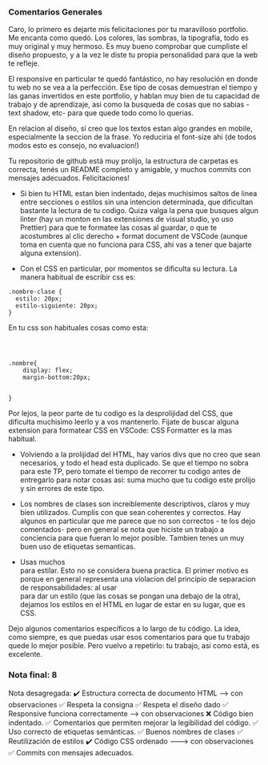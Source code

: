### Comentarios Generales

Caro, lo primero es dejarte mis felicitaciones por tu maravilloso portfolio. Me encanta como quedó. Los colores, las sombras, la tipografía, todo es muy original y muy hermoso. Es muy bueno comprobar que cumpliste el diseño propuesto, y a la vez le diste tu propia personalidad para que la web te refleje. 

El responsive en particular te quedó fantástico, no hay resolución en donde tu web no se vea a la perfección. Ese tipo de cosas demuestran el tiempo y las ganas invertidos en este portfolio, y hablan muy bien de tu capacidad de trabajo y de aprendizaje, asi como la busqueda de cosas que no sabias -text shadow, etc- para que quede todo como lo querias.

En relacion al diseño, sí creo que los textos estan algo grandes en mobile, especialmente la seccion de la frase. Yo reduciria el font-size ahi (de todos modos esto es consejo, no evaluacion!)

Tu repositorio de github está muy prolijo, la estructura de carpetas es correcta, tenés un README completo y amigable, y muchos commits con mensajes adecuados. Felicitaciones!

- Si bien tu HTML estan bien indentado, dejas muchisimos saltos de linea entre secciones o estilos sin una intencion determinada, que dificultan bastante la lectura de tu codigo. Quiza valga la pena que busques algun linter (hay un monton en las extensiones de visual studio, yo uso Prettier) para que te formatee las cosas al guardar, o que te acostumbres al clic derecho + format document de VSCode (aunque toma en cuenta que no funciona para CSS, ahi vas a tener que bajarte alguna extension).

- Con el CSS en particular, por momentos se dificulta su lectura. La manera habitual de escribir css es: 

```
.nombre-clase {
  estilo: 20px;
  estilo-siguiente: 20px;
}
```

En tu css son habituales cosas como esta:

```



.nombre{
    display: flex;
    margin-bottom:20px;
    

}
```

Por lejos, la peor parte de tu codigo es la desprolijidad del CSS, que dificulta muchisimo leerlo y a vos mantenerlo. Fijate de buscar alguna extension para formatear CSS en VSCode: CSS Formatter es la mas habitual. 

- Volviendo a la prolijidad del HTML, hay varios divs que no creo que sean necesarios, y todo el head esta duplicado. Se que el tiempo no sobra para este TP, pero tomate el tiempo de recorrer tu codigo antes de entregarlo para notar cosas asi: suma mucho que tu codigo este prolijo y sin errores de este tipo. 

- Los nombres de clases son increiblemente descriptivos, claros y muy bien utilizados. Cumplis con que sean coherentes y correctos. Hay algunos en particular que me parece que no son correctos - te los dejo comentados- pero en general se nota que hiciste un trabajo a conciencia para que fueran lo mejor posible. Tambien tenes un muy buen uso de etiquetas semanticas.

- Usas muchos <br> para estilar. Esto no se considera buena practica. El primer motivo es porque en general representa una violacion del principio de separacion de responsabilidades: al usar <br> para dar un estilo (que las cosas se pongan una debajo de la otra), dejamos los estilos en el HTML en lugar de estar en su lugar, que es CSS.

Dejo algunos comentarios específicos a lo largo de tu código. La idea, como siempre, es que puedas usar esos comentarios para que tu trabajo quede lo mejor posible. Pero vuelvo a repetirlo: tu trabajo, asi como está, es excelente. 


### Nota final: 8

Nota desagregada: 
✔️ Estructura correcta de documento HTML --> con observaciones
✅ Respeta la consigna
✅ Respeta el diseño dado 
✅  Responsive funciona correctamente --> con observaciones 
❌ Código bien indentado. 
✅ Comentarios que permiten mejorar la legibilidad del código.
✅ Uso correcto de etiquetas semánticas.
✅ Buenos nombres de clases 
✅  Reutilización de estilos 
✔️ Código CSS ordenado ---> con observaciones
✅ Commits con mensajes adecuados.
